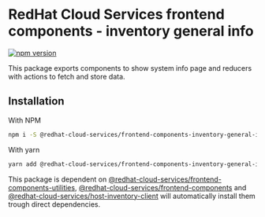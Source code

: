 # RedHat Cloud Services frontend components - inventory general info
[![npm version](https://badge.fury.io/js/%40redhat-cloud-services%2Ffrontend-components-inventory-general-info.svg)](https://badge.fury.io/js/%40redhat-cloud-services%2Ffrontend-components-inventory-general-info)

This package exports components to show system info page and reducers with actions to fetch and store data.


## Installation
With NPM
```bash
npm i -S @redhat-cloud-services/frontend-components-inventory-general-info
```

With yarn
```bash
yarn add @redhat-cloud-services/frontend-components-inventory-general-info
```

This package is dependent on [@redhat-cloud-services/frontend-components-utilities](https://www.npmjs.com/package/@redhat-cloud-services/frontend-components-utilities), [@redhat-cloud-services/frontend-components](https://www.npmjs.com/package/@redhat-cloud-services/frontend-components) and [@redhat-cloud-services/host-inventory-client](https://www.npmjs.com/package/@redhat-cloud-services/host-inventory-client) will automatically install them trough direct dependencies.
